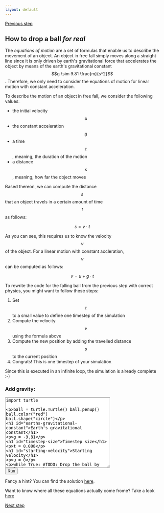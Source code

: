 ```yaml
---
layout: default
---
```


[Previous step](/durham-hackathon/first-steps.html)


## How to drop a ball *for real*

The *equations of motion* are a set of formulas that enable us to describe the movement of an object. An object in free fall simply moves along a straight line since it is only driven by earth's gravitational force that accelerates the object by means of the  earth's gravitational constant $$g \sim 9.81 \frac{m}{s^2}$$. Therefore, we only need to consider the equations of motion for linear motion with constant acceleration.

To describe the motion of an object in free fall, we consider the following values:
- the initial velocity $$u$$ 
- the constant acceleration $$g$$
- a time $$t$$, meaning, the duration of the motion
- a distance $$s$$, meaning, how far the object moves

Based thereon, we can compute the distance $$s$$ that an object travels in a certain amount of time $$t$$ as follows:

$$s = v \cdot t$$

As you can see, this requires us to know the velocity $$v$$ of the object. For a linear motion with constant accleration, $$v$$ can be computed as follows:

$$v = u + g \cdot t$$

To rewrite the code for the falling ball from the previous step with correct physics, you might want to follow these steps:
1. Set $$t$$ to a small value to define one timestep of the simulation
2. Compute the velocity $$v$$ using the formula above
3. Compute the new position by adding the travelled distance $$s$$ to the current position
4. Congrats! This is one timestep of your simulation.

Since this is executed in an infinite loop, the simulation is already complete :-) 

<html> 
<head> 
<script src="https://ajax.googleapis.com/ajax/libs/jquery/1.9.0/jquery.min.js" type="text/javascript"></script> 
<script src="js/skulpt.min.js" type="text/javascript"></script> 
<script src="js/skulpt-stdlib.js" type="text/javascript"></script> 
</head> 

<body> 

<script type="text/javascript"> 
function outf(text) { 
    var mypre = document.getElementById("newton-output"); 
    mypre.innerHTML = mypre.innerHTML + text; 
} 
function builtinRead(x) {
    if (Sk.builtinFiles === undefined || Sk.builtinFiles["files"][x] === undefined)
            throw "File not found: '" + x + "'";
    return Sk.builtinFiles["files"][x];
}

function runit() { 
   var prog = document.getElementById("newton-code").value; 
   var mypre = document.getElementById("newton-output"); 
   mypre.innerHTML = ''; 
   Sk.pre = "newton-output";
   Sk.configure({output:outf, read:builtinRead}); 
   (Sk.TurtleGraphics || (Sk.TurtleGraphics = {})).target = 'newton-canvas';
   var myPromise = Sk.misceval.asyncToPromise(function() {
       return Sk.importMainWithBody("<stdin>", false, prog, true);
   });
   myPromise.then(function(mod) {
       console.log('success');
   },
   function (err) {
  console.info('errorHandler', err);
  var msg = err.toString();
  }
   );
} 
</script> 

<h3>Add gravity:</h3> 
<form> 
<textarea id="newton-code" cols="40" rows="15" onkeydown="if(event.keyCode===9){var v=this.value,s=this.selectionStart,e=this.selectionEnd;this.value=v.substring(0, s)+'\t'+v.substring(e);this.selectionStart=this.selectionEnd=s+1;return false;}">
import turtle

ball = turtle.Turtle()
ball.penup()
ball.color("red")
ball.shape("circle")

# Earth's gravitational constant
g = -9.81

# Timestep size
t = 0.008

# Starting velocity
u = 0

while True:
	#TODO: Drop the ball by replacing "break" with your own code
	break;
</textarea><br /> 
<button type="button" onclick="runit()">Run</button> 
</form> 

<div id="newton-output" ></div> 
<!-- If you want turtle graphics include a canvas -->
<div id="newton-canvas"></div> 

</body> 

</html>

Fancy a hint? You can find the solution [here](code/step2-sol.py).

Want to know where all these equations actually come frome? Take a look [here](/durham-hackathon/motion-equations.html)

[Next step](/durham-hackathon/bounce.html)
